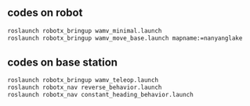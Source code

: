 ## codes on robot ##
```bash
roslaunch robotx_bringup wamv_minimal.launch
roslaunch robotx_bringup wamv_move_base.launch mapname:=nanyanglake
```

## codes on base station ##
```bash
roslaunch robotx_bringup wamv_teleop.launch
roslaunch robotx_nav reverse_behavior.launch 
roslaunch robotx_nav constant_heading_behavior.launch 
```

